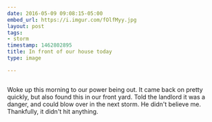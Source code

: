 ```yaml
---
date: 2016-05-09 09:08:15-05:00
embed_url: https://i.imgur.com/fOlfMyy.jpg
layout: post
tags:
- storm
timestamp: 1462802895
title: In front of our house today
type: image

---
```

<img src="https://i.imgur.com/fOlfMyy.jpg" alt="" />

Woke up this morning to our power being out. It came back on pretty quickly, but also found this in our front yard. Told the landlord it was a danger, and could blow over in the next storm. He didn't believe me. Thankfully, it didn't hit anything.